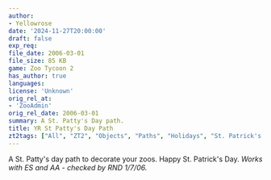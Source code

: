 ```yaml
---
author:
- Yellowrose
date: '2024-11-27T20:00:00'
draft: false
exp_req:
file_date: 2006-03-01
file_size: 85 KB
game: Zoo Tycoon 2
has_author: true
languages:
license: 'Unknown'
orig_rel_at:
- 'ZooAdmin'
orig_rel_date: 2006-03-01
summary: A St. Patty's Day path.
title: YR St Patty's Day Path
zt2tags: ["All", "ZT2", "Objects", "Paths", "Holidays", "St. Patrick's Day"]
---
```

A St. Patty's day path to decorate your zoos. Happy St. Patrick's Day. *Works with ES and AA - checked by RND 1/7/06.*
